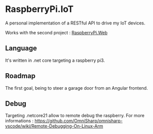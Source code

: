 # RaspberryPi.IoT
A personal implementation of a RESTful API to drive my IoT devices.

Works with the second project : [RaspberryPi.Web](https://github.com/fabien-chevalley/RaspberryPi.Web)

## Language
It's written in .net core targeting a raspberry pi3.

## Roadmap
The first goal, being to steer a garage door from an Angular frontend.

## Debug
Targeting .netcore21 allow to remote debug the raspberry. For more informations : https://github.com/OmniSharp/omnisharp-vscode/wiki/Remote-Debugging-On-Linux-Arm
